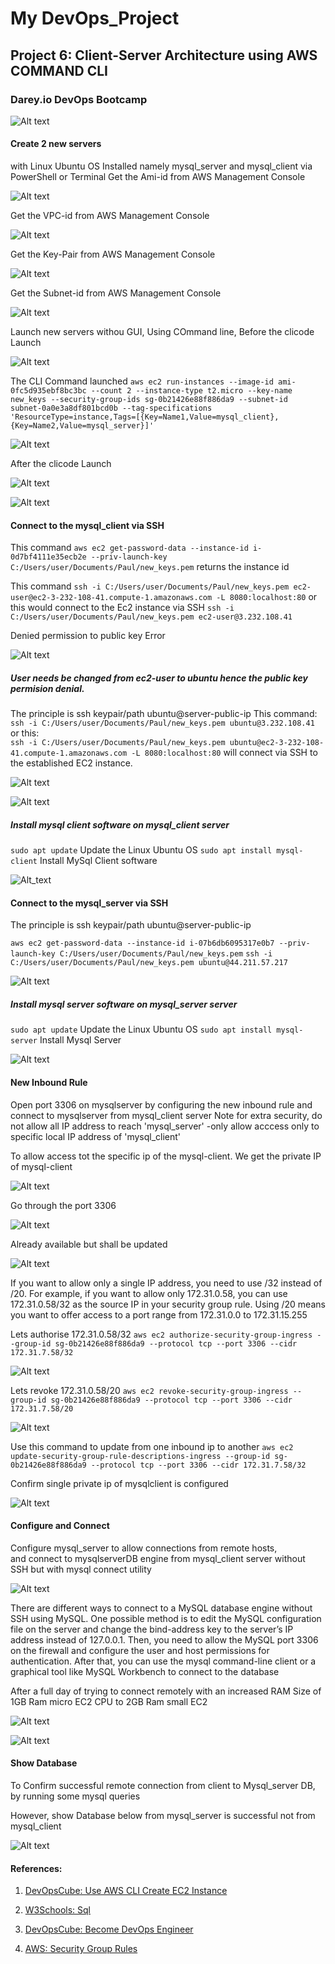 # My DevOps_Project 

## Project 6: Client-Server Architecture using AWS COMMAND CLI

### Darey.io DevOps Bootcamp

![Alt text](img/00.cli_server.png)


#### Create 2 new servers 
with Linux Ubuntu OS Installed namely mysql_server and mysql_client via PowerShell or Terminal
Get the Ami-id from AWS Management Console

![Alt text](img/01.Ami-id.png)



Get the VPC-id from AWS Management Console

![Alt text](img/02.VPC-id.png)


Get the Key-Pair from AWS Management Console

![Alt text](img/03.keypair.png)



Get the Subnet-id from AWS Management Console

![Alt text](img/04.subnet-id.png)


Launch new servers withou GUI, Using COmmand line, 
Before the clicode Launch

![Alt text](img/05a.b4clicode.png)


The CLI Command launched
```aws ec2 run-instances --image-id ami-0fc5d935ebf8bc3bc --count 2 --instance-type t2.micro --key-name new_keys --security-group-ids sg-0b21426e88f886da9 --subnet-id  subnet-0a0e3a8df801bcd0b --tag-specifications 'ResourceType=instance,Tags=[{Key=Name1,Value=mysql_client},{Key=Name2,Value=mysql_server}]'```

![Alt text](img/05b.clicode.png)


After the clicode Launch

![Alt text](img/05c.afterclicodea.png)

![Alt text](img/05d.afterclicodeb.png)




#### Connect to the mysql_client via SSH
This command ```aws ec2 get-password-data --instance-id i-0d7bf4111e35ecb2e --priv-launch-key C:/Users/user/Documents/Paul/new_keys.pem```
returns the instance id

This command ```ssh -i C:/Users/user/Documents/Paul/new_keys.pem ec2-user@ec2-3-232-108-41.compute-1.amazonaws.com -L 8080:localhost:80```
or this would connect to the Ec2 instance via SSH
```ssh -i C:/Users/user/Documents/Paul/new_keys.pem ec2-user@3.232.108.41```

Denied permission to public key Error

![Alt text](img/6a.CLISSHConnectError.png)  

##### User needs be changed from ec2-user to ubuntu hence the public key permision denial.
The principle is ssh keypair/path ubuntu@server-public-ip
This command: ```ssh -i C:/Users/user/Documents/Paul/new_keys.pem ubuntu@3.232.108.41``` 
or this:  
```ssh -i C:/Users/user/Documents/Paul/new_keys.pem ubuntu@ec2-3-232-108-41.compute-1.amazonaws.com -L 8080:localhost:80```
will connect via SSH to the established EC2 instance.

![Alt text](img/6b.CLISSHConnect.png)

![Alt text](img/6c.CLISSHConnect.png)




##### Install mysql client software on mysql_client server
```sudo apt update```   Update the Linux Ubuntu OS
```sudo apt install mysql-client```  Install MySql Client software

![Alt_text](img/6d.mysqlclientinstalled.png)




#### Connect to the mysql_server via SSH
The principle is ssh keypair/path ubuntu@server-public-ip

```aws ec2 get-password-data --instance-id i-07b6db6095317e0b7 --priv-launch-key C:/Users/user/Documents/Paul/new_keys.pem```
```ssh -i C:/Users/user/Documents/Paul/new_keys.pem ubuntu@44.211.57.217```  

![Alt text](img/7aCLISSHServerConect.png)

##### Install mysql server software on mysql_server server

```sudo apt update```  Update the Linux Ubuntu OS
```sudo apt install mysql-server```  Install Mysql Server

![Alt text](img/7b.mysqlserverisntalled.png)



#### New Inbound Rule

Open port 3306 on mysqlserver by configuring the new inbound rule
and connect to mysqlserver from mysql_client server
Note for extra security, do not  allow all IP address to reach 
'mysql_server' -only allow acccess only to specific local IP address of 
'mysql_client'  

To allow access tot the specific ip of the mysql-client. We get the private IP of mysql-client

![Alt text](img/9a.findptirvateip.png)

Go through the port 3306

![Alt text](img/9b.mysqlport.png)

Already available but shall be updated

![Alt text](img/9c.ruleexists.png)



If you want to allow only a single IP address, you need to use /32 instead of /20. For example, if you want to allow only 172.31.0.58, you can use 172.31.0.58/32 as the source IP in your security group rule. Using /20 means you want to offer access to a port range from 172.31.0.0 to 172.31.15.255

Lets authorise 172.31.0.58/32
```aws ec2 authorize-security-group-ingress --group-id sg-0b21426e88f886da9 --protocol tcp --port 3306 --cidr 172.31.7.58/32```

![Alt text](img/9d.authorise.png)

Lets revoke 172.31.0.58/20
```aws ec2 revoke-security-group-ingress --group-id sg-0b21426e88f886da9 --protocol tcp --port 3306 --cidr 172.31.7.58/20```

![Alt text](img/9e.revoke.png)

Use this command to update from one inbound ip to another
```aws ec2 update-security-group-rule-descriptions-ingress --group-id sg-0b21426e88f886da9 --protocol tcp --port 3306 --cidr 172.31.7.58/32```

Confirm single private ip of mysqlclient is configured

![Alt text](img/9f.oneip.png)



#### Configure and Connect

Configure mysql_server to allow connections from remote hosts,  
and connect to mysqlserverDB engine from mysql_client server without SSH 
but with mysql connect utility

![Alt text](img/10.bindaddress.png)

There are different ways to connect to a MySQL database engine without SSH using MySQL. One possible method is to edit the MySQL configuration file on the server and change the bind-address key to the server’s IP address instead of 127.0.0.1. Then, you need to allow the MySQL port 3306 on the firewall and configure the user and host permissions for authentication. After that, you can use the mysql command-line client or a graphical tool like MySQL Workbench to connect to the database


After a full day of trying to connect remotely with an increased RAM Size of 1GB Ram micro EC2 CPU to 2GB Ram small EC2

![Alt text](img/11.unsolved_challenge.png)

![Alt text](img/11b.troubleshoot.png)



#### Show Database

To Confirm successful remote connection from client to Mysql_server DB, by running some mysql queries

However, show Database below from mysql_server is successful not from mysql_client

![Alt text](img/11.showdatabases.png)










#### References:

1. [DevOpsCube: Use AWS CLI Create EC2 Instance](https://devopscube.com/use-aws-cli-create-ec2-instance/)

2. [W3Schools: Sql](https://www.w3schools.com/sql/)

3. [DevOpsCube: Become DevOps Engineer](https://devopscube.com/become-devops-engineer/)

4. [AWS: Security Group Rules](https://docs.aws.amazon.com/AWSEC2/latest/UserGuide/security-group-rules.html)


